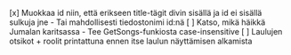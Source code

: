[x] Muokkaa id niin, että erikseen title-tägit divin sisällä ja id ei sisällä sulkuja jne
    - Tai mahdollisesti tiedostonimi id:nä
[ ] Katso, mikä häikkä Jumalan karitsassa 
    - Tee GetSongs-funkiosta case-insensitive
[ ] Laulujen otsikot + roolit printattuna ennen itse laulun näyttämisen alkamista
